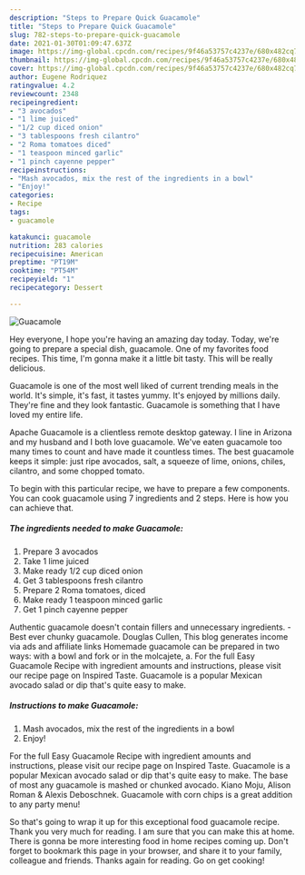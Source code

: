 ```yaml
---
description: "Steps to Prepare Quick Guacamole"
title: "Steps to Prepare Quick Guacamole"
slug: 782-steps-to-prepare-quick-guacamole
date: 2021-01-30T01:09:47.637Z
image: https://img-global.cpcdn.com/recipes/9f46a53757c4237e/680x482cq70/guacamole-recipe-main-photo.jpg
thumbnail: https://img-global.cpcdn.com/recipes/9f46a53757c4237e/680x482cq70/guacamole-recipe-main-photo.jpg
cover: https://img-global.cpcdn.com/recipes/9f46a53757c4237e/680x482cq70/guacamole-recipe-main-photo.jpg
author: Eugene Rodriquez
ratingvalue: 4.2
reviewcount: 2348
recipeingredient:
- "3 avocados"
- "1 lime juiced"
- "1/2 cup diced onion"
- "3 tablespoons fresh cilantro"
- "2 Roma tomatoes diced"
- "1 teaspoon minced garlic"
- "1 pinch cayenne pepper"
recipeinstructions:
- "Mash avocados, mix the rest of the ingredients in a bowl"
- "Enjoy!"
categories:
- Recipe
tags:
- guacamole

katakunci: guacamole 
nutrition: 283 calories
recipecuisine: American
preptime: "PT19M"
cooktime: "PT54M"
recipeyield: "1"
recipecategory: Dessert

---
```



![Guacamole](https://img-global.cpcdn.com/recipes/9f46a53757c4237e/680x482cq70/guacamole-recipe-main-photo.jpg)

Hey everyone, I hope you're having an amazing day today. Today, we're going to prepare a special dish, guacamole. One of my favorites food recipes. This time, I'm gonna make it a little bit tasty. This will be really delicious.

Guacamole is one of the most well liked of current trending meals in the world. It's simple, it's fast, it tastes yummy. It's enjoyed by millions daily. They're fine and they look fantastic. Guacamole is something that I have loved my entire life.

Apache Guacamole is a clientless remote desktop gateway. I line in Arizona and my husband and I both love guacamole. We&#39;ve eaten guacamole too many times to count and have made it countless times. The best guacamole keeps it simple: just ripe avocados, salt, a squeeze of lime, onions, chiles, cilantro, and some chopped tomato.


To begin with this particular recipe, we have to prepare a few components. You can cook guacamole using 7 ingredients and 2 steps. Here is how you can achieve that.

<!--inarticleads1-->

##### The ingredients needed to make Guacamole:

1. Prepare 3 avocados
1. Take 1 lime juiced
1. Make ready 1/2 cup diced onion
1. Get 3 tablespoons fresh cilantro
1. Prepare 2 Roma tomatoes, diced
1. Make ready 1 teaspoon minced garlic
1. Get 1 pinch cayenne pepper


Authentic guacamole doesn&#39;t contain fillers and unnecessary ingredients. - Best ever chunky guacamole. Douglas Cullen, This blog generates income via ads and affiliate links Homemade guacamole can be prepared in two ways: with a bowl and fork or in the molcajete, a. For the full Easy Guacamole Recipe with ingredient amounts and instructions, please visit our recipe page on Inspired Taste. Guacamole is a popular Mexican avocado salad or dip that&#39;s quite easy to make. 

<!--inarticleads2-->

##### Instructions to make Guacamole:

1. Mash avocados, mix the rest of the ingredients in a bowl
1. Enjoy!


For the full Easy Guacamole Recipe with ingredient amounts and instructions, please visit our recipe page on Inspired Taste. Guacamole is a popular Mexican avocado salad or dip that&#39;s quite easy to make. The base of most any guacamole is mashed or chunked avocado. Kiano Moju, Alison Roman &amp; Alexis Deboschnek. Guacamole with corn chips is a great addition to any party menu! 

So that's going to wrap it up for this exceptional food guacamole recipe. Thank you very much for reading. I am sure that you can make this at home. There is gonna be more interesting food in home recipes coming up. Don't forget to bookmark this page in your browser, and share it to your family, colleague and friends. Thanks again for reading. Go on get cooking!
